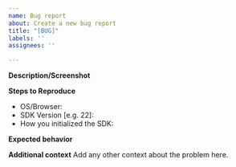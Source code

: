 ```yaml
---
name: Bug report
about: Create a new bug report
title: "[BUG]"
labels: ''
assignees: ''

---
```


**Description/Screenshot**

**Steps to Reproduce**

 - OS/Browser:
 - SDK Version [e.g. 22]:
 - How you initialized the SDK:

**Expected behavior**

**Additional context**
Add any other context about the problem here.
